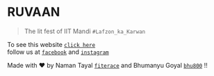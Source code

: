 # RUVAAN 
> The lit fest of IIT Mandi
`#Lafzon_ka_Karwan`

To see this website [`click here`](https://ruvaan.github.io/)  
follow us at 
[`facebook`](https://www.facebook.com/ruvaaniitmandi/) and 
[`instagram`](https://www.instagram.com/ruvaaniit/)

Made with ❤️ by Naman Tayal [`fiterace`](https://github.com/fiterace) and Bhumanyu Goyal [`bhu800`](https://github.com/bhu800) !!
